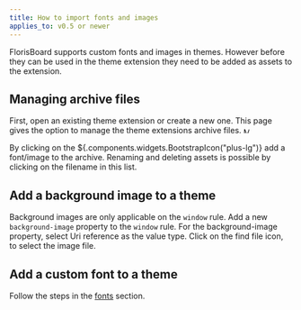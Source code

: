 ```yaml
---
title: How to import fonts and images
applies_to: v0.5 or newer
---
```


FlorisBoard supports custom fonts and images in themes.
However before they can be used in the theme extension they need to be added as assets to the extension.

## Managing archive files

First, open an existing theme extension or create a new one.
This page gives the option to manage the theme extensions archive files.
<img alt="Manage Archive files" src="/assets/images/themes/manage_archive_files.png" height="10px"/>

By clicking on the ${.components.widgets.BootstrapIcon("plus-lg")} add a font/image to the archive.
Renaming and deleting assets is possible by clicking on the filename in this list.

## Add a background image to a theme

Background images are only applicable on the `window` rule.
Add a new `background-image` property to the `window` rule.
For the background-image property, select Uri reference as the value type.
Click on the find file icon, to select the image file.

## Add a custom font to a theme

Follow the steps in the [fonts](fonts#custom-fonts) section.

<table-of-contents />
